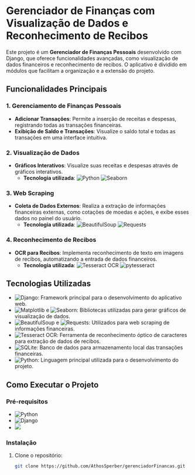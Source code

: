 # Gerenciador de Finanças com Visualização de Dados e Reconhecimento de Recibos

Este projeto é um **Gerenciador de Finanças Pessoais** desenvolvido com Django, que oferece funcionalidades avançadas, como visualização de dados financeiros e reconhecimento de recibos. O aplicativo é dividido em módulos que facilitam a organização e a extensão do projeto.

## Funcionalidades Principais

### 1. Gerenciamento de Finanças Pessoais
- **Adicionar Transações**: Permite a inserção de receitas e despesas, registrando todas as transações financeiras.
- **Exibição de Saldo e Transações**: Visualize o saldo total e todas as transações em uma interface intuitiva.

### 2. Visualização de Dados
- **Gráficos Interativos**: Visualize suas receitas e despesas através de gráficos interativos.  
  - **Tecnologia utilizada**: ![Python](https://img.shields.io/badge/-Matplotlib-3776AB?logo=python&logoColor=white) ![Seaborn](https://img.shields.io/badge/-Seaborn-3776AB?logo=python&logoColor=white)

### 3. Web Scraping
- **Coleta de Dados Externos**: Realiza a extração de informações financeiras externas, como cotações de moedas e ações, e exibe esses dados no painel do usuário.
  - **Tecnologia utilizada**: ![BeautifulSoup](https://img.shields.io/badge/-BeautifulSoup-FFD700?logo=python&logoColor=white) ![Requests](https://img.shields.io/badge/-Requests-FFD700?logo=python&logoColor=white)

### 4. Reconhecimento de Recibos
- **OCR para Recibos**: Implementa reconhecimento de texto em imagens de recibos, automatizando a entrada de dados financeiros.
  - **Tecnologia utilizada**: ![Tesseract OCR](https://img.shields.io/badge/-Tesseract%20OCR-32CD32?logo=python&logoColor=white) ![pytesseract](https://img.shields.io/badge/-pytesseract-32CD32?logo=python&logoColor=white)

## Tecnologias Utilizadas
- ![Django](https://img.shields.io/badge/-Django-092E20?logo=django&logoColor=white): Framework principal para o desenvolvimento do aplicativo web.
- ![Matplotlib](https://img.shields.io/badge/-Matplotlib-3776AB?logo=python&logoColor=white) e ![Seaborn](https://img.shields.io/badge/-Seaborn-3776AB?logo=python&logoColor=white): Bibliotecas utilizadas para gerar gráficos de visualização de dados.
- ![BeautifulSoup](https://img.shields.io/badge/-BeautifulSoup-FFD700?logo=python&logoColor=white) e ![Requests](https://img.shields.io/badge/-Requests-FFD700?logo=python&logoColor=white): Utilizados para web scraping de informações financeiras.
- ![Tesseract OCR](https://img.shields.io/badge/-Tesseract%20OCR-32CD32?logo=python&logoColor=white): Ferramenta de reconhecimento óptico de caracteres para extração de dados de recibos.
- ![SQLite](https://img.shields.io/badge/-SQLite-003B57?logo=sqlite&logoColor=white): Banco de dados para armazenamento local das transações financeiras.
- ![Python](https://img.shields.io/badge/-Python-3776AB?logo=python&logoColor=white): Linguagem principal utilizada para o desenvolvimento do projeto.

## Como Executar o Projeto

### Pré-requisitos
- ![Python](https://img.shields.io/badge/-Python%203.x-3776AB?logo=python&logoColor=white)
- ![Django](https://img.shields.io/badge/-Django%203.x-092E20?logo=django&logoColor=white)
- [![](https://img.shields.io/badge/-Tesseract%20OCR-32CD32?logo=python&logoColor=white)](https://github.com/tesseract-ocr/tesseract)

### Instalação

1. Clone o repositório:
   ```bash
   git clone https://github.com/AthosSperber/gerenciadorFinancas.git
